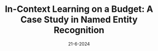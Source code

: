 ---
title: 'In-Context Learning on a Budget: A Case Study in Named Entity Recognition'
authors: <b>Uri Berger</b>, Tal Baumel, Gabriel Stanovsky
venue: ' '
base: icl24
pdf: NONE
pdf-ext: https://arxiv.org/abs/2406.13274
bib: bib.txt
bib-ext: NONE
code: NONE
slides: NONE
poster: NONE
data: NONE
talk: NONE
website: NONE
layout: post
date: 21-6-2024
categories: NONE
---